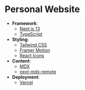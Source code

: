 # Personal Website

- **Framework**: 
    - [Next.js 13](https://nextjs.org/)
    - [TypeScript](https://www.typescriptlang.org/)
- **Styling**: 
    - [Tailwind CSS](https://tailwindcss.com)
    - [Framer Motion](https://www.framer.com/motion/)
    - [React Icons](https://react-icons.github.io/react-icons/)
- **Content**: 
    - [MDX](https://mdxjs.com/)
    - [next-mdx-remote](https://github.com/hashicorp/next-mdx-remote)
- **Deployment**: 
    - [Vercel](https://vercel.com/)
